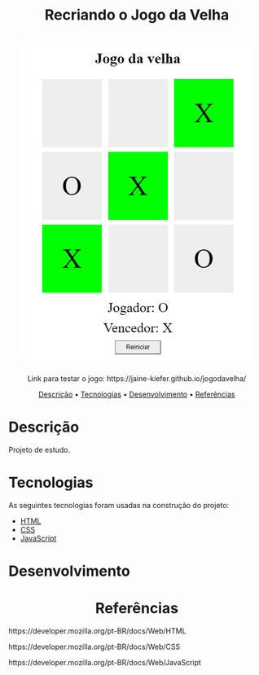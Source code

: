 <h1 align="center">Recriando o Jogo da Velha</h1>

<h1 align="center">
  <img alt="Jogo da Velha" title="Jogo da Velha" src="./assets/img1.png" />
</h1>

<p align="center">Link para testar o jogo: https://jaine-kiefer.github.io/jogodavelha/</p>

<p align="center">
 <a href="#descrição">Descrição</a> •
 <a href="#tecnologias">Tecnologias</a> • 
 <a href="#desenvolvimento">Desenvolvimento</a> • 
 <a href="#referências">Referências</a>  
</p>

# Descrição
Projeto de estudo.

# Tecnologias

As seguintes tecnologias foram usadas na construção do projeto:

- [HTML](https://developer.mozilla.org/pt-BR/docs/Web/HTML)
- [CSS](https://developer.mozilla.org/pt-BR/docs/Web/CSS)
- [JavaScript](https://developer.mozilla.org/pt-BR/docs/Web/JavaScript)

# Desenvolvimento

<h1 align="center">Referências</h1>
<p>https://developer.mozilla.org/pt-BR/docs/Web/HTML</p>
<p>https://developer.mozilla.org/pt-BR/docs/Web/CSS</p>
<p>https://developer.mozilla.org/pt-BR/docs/Web/JavaScript</p>
